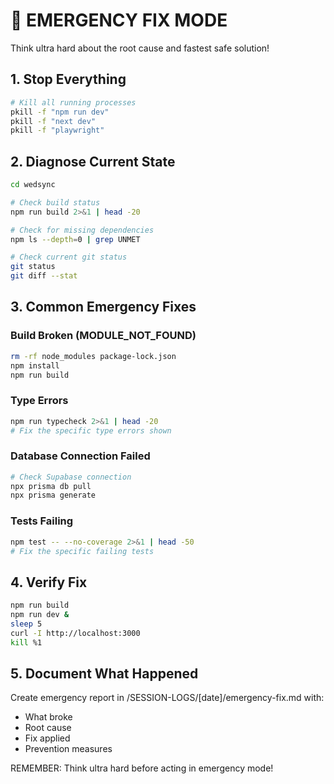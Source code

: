 # 🚨 EMERGENCY FIX MODE

Think ultra hard about the root cause and fastest safe solution!

## 1. Stop Everything
```bash
# Kill all running processes
pkill -f "npm run dev"
pkill -f "next dev"
pkill -f "playwright"
```

## 2. Diagnose Current State
```bash
cd wedsync

# Check build status
npm run build 2>&1 | head -20

# Check for missing dependencies
npm ls --depth=0 | grep UNMET

# Check current git status
git status
git diff --stat
```

## 3. Common Emergency Fixes

### Build Broken (MODULE_NOT_FOUND)
```bash
rm -rf node_modules package-lock.json
npm install
npm run build
```

### Type Errors
```bash
npm run typecheck 2>&1 | head -20
# Fix the specific type errors shown
```

### Database Connection Failed
```bash
# Check Supabase connection
npx prisma db pull
npx prisma generate
```

### Tests Failing
```bash
npm test -- --no-coverage 2>&1 | head -50
# Fix the specific failing tests
```

## 4. Verify Fix
```bash
npm run build
npm run dev &
sleep 5
curl -I http://localhost:3000
kill %1
```

## 5. Document What Happened
Create emergency report in /SESSION-LOGS/[date]/emergency-fix.md with:
- What broke
- Root cause
- Fix applied
- Prevention measures

REMEMBER: Think ultra hard before acting in emergency mode!